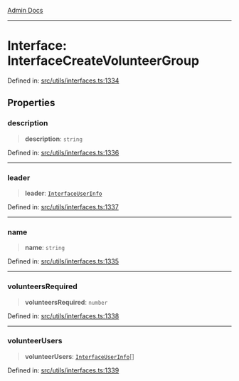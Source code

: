 [Admin Docs](/)

***

# Interface: InterfaceCreateVolunteerGroup

Defined in: [src/utils/interfaces.ts:1334](https://github.com/PalisadoesFoundation/talawa-admin/blob/main/src/utils/interfaces.ts#L1334)

## Properties

### description

> **description**: `string`

Defined in: [src/utils/interfaces.ts:1336](https://github.com/PalisadoesFoundation/talawa-admin/blob/main/src/utils/interfaces.ts#L1336)

***

### leader

> **leader**: [`InterfaceUserInfo`](InterfaceUserInfo.md)

Defined in: [src/utils/interfaces.ts:1337](https://github.com/PalisadoesFoundation/talawa-admin/blob/main/src/utils/interfaces.ts#L1337)

***

### name

> **name**: `string`

Defined in: [src/utils/interfaces.ts:1335](https://github.com/PalisadoesFoundation/talawa-admin/blob/main/src/utils/interfaces.ts#L1335)

***

### volunteersRequired

> **volunteersRequired**: `number`

Defined in: [src/utils/interfaces.ts:1338](https://github.com/PalisadoesFoundation/talawa-admin/blob/main/src/utils/interfaces.ts#L1338)

***

### volunteerUsers

> **volunteerUsers**: [`InterfaceUserInfo`](InterfaceUserInfo.md)[]

Defined in: [src/utils/interfaces.ts:1339](https://github.com/PalisadoesFoundation/talawa-admin/blob/main/src/utils/interfaces.ts#L1339)
